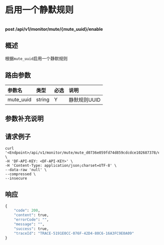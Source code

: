# 启用一个静默规则

<br />**post /api/v1/monitor/mute/\{mute_uuid\}/enable**

## 概述
根据`mute_uuid`启用一个静默规则




## 路由参数

| 参数名        | 类型     | 必选   | 说明              |
|:-----------|:-------|:-----|:----------------|
| mute_uuid | string | Y | 静默规则UUID<br> |


## 参数补充说明





## 请求例子
```shell
curl '<Endpoint>/api/v1/monitor/mute/mute_d0736e059fd74d859cdcdce102687378/enable' \
-H 'DF-API-KEY: <DF-API-KEY>' \
-H 'Content-Type: application/json;charset=UTF-8' \
--data-raw 'null' \
--compressed \
--insecure
```




## 响应
```python
{
    "code": 200,
    "content": true,
    "errorCode": "",
    "message": "",
    "success": true,
    "traceId": "TRACE-5191E0CC-076F-42D4-80C6-16A3FC9E0A09"
} 
```




